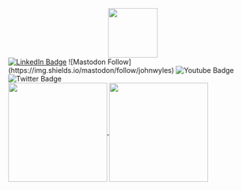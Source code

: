 <div id="header" align="center">
  <img src="https://media.giphy.com/media/v1.Y2lkPTc5MGI3NjExbWI3aWM1Z3UxN2p3cWxvejk0aHQwM2xpOGlrc3Mxand1aGx2cWs0MCZlcD12MV9pbnRlcm5hbF9naWZfYnlfaWQmY3Q9cw/HygonPPJC3oAxrLPrZ/giphy.gif" width="100"/>
</div>

<div id="badges">
  <a href="https://linkedin.com/in/johnwyles/"><img src="https://img.shields.io/badge/LinkedIn-blue?style=for-the-badge&logo=linkedin&logoColor=white" alt="LinkedIn Badge"/></a>
![Mastodon Follow](https://img.shields.io/mastodon/follow/johnwyles)
  <img src="https://img.shields.io/badge/YouTube-red?style=for-the-badge&logo=youtube&logoColor=white" alt="Youtube Badge"/>
  <img src="https://img.shields.io/badge/Twitter-blue?style=for-the-badge&logo=twitter&logoColor=white" alt="Twitter Badge"/>
</div>

<a href="https://github.com/johnwyles">
    <picture>
    <source
      srcset="https://github-readme-stats.vercel.app/api?username=johnwyles&show_icons=true&hide_rank=true&theme=dark"
      media="(prefers-color-scheme: dark)"
    />
    <source
      srcset="https://github-readme-stats.vercel.app/api?username=johnwyles&hide_rank=true&show_icons=true"
      media="(prefers-color-scheme: light), (prefers-color-scheme: no-preference)"
    />
    <img height=200 align="center" src="https://github-readme-stats.vercel.app/api?username=johnwyles&hide_rank=true&show_icons=true&theme=dark" />
  </picture>
</a>
<a href="https://github.com/johnwyles">
  <img height=200 align="center" src="https://github-readme-stats.vercel.app/api/top-langs/?username=johnwyles&layout=donut&langs_count=5&hide=html,css" />
</a>
